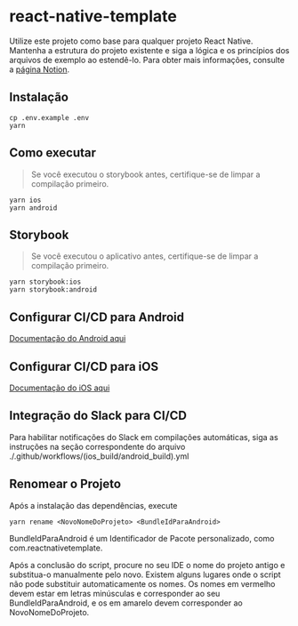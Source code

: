 # react-native-template
Utilize este projeto como base para qualquer projeto React Native. Mantenha a estrutura do projeto existente e siga a lógica e os princípios dos arquivos de exemplo ao estendê-lo. Para obter mais informações, consulte a [página Notion](https://www.notion.so/React-Native-project-initialisation-aea5ad3c29d1424b80f6df18de63b8dc).

## Instalação

```
cp .env.example .env
yarn
```

## Como executar

> Se você executou o storybook antes, certifique-se de limpar a compilação primeiro.

```
yarn ios
yarn android
```

## Storybook

> Se você executou o aplicativo antes, certifique-se de limpar a compilação primeiro.

```
yarn storybook:ios
yarn storybook:android
```

## Configurar CI/CD para Android
[Documentação do Android aqui](https://www.notion.so/Android-CI-CD-Setup-f7d13a94be1f48e187739296b144ed3c)

## Configurar CI/CD para iOS
[Documentação do iOS aqui](https://www.notion.so/IOS-CI-CD-Setup-9cd6f951ee89479d8f91d8f4ad9db253)

## Integração do Slack para CI/CD
Para habilitar notificações do Slack em compilações automáticas, siga as instruções na seção correspondente do arquivo ./.github/workflows/(ios_build/android_build).yml

## Renomear o Projeto

Após a instalação das dependências, execute
```
yarn rename <NovoNomeDoProjeto> <BundleIdParaAndroid>
```
BundleIdParaAndroid é um Identificador de Pacote personalizado, como com.reactnativetemplate.

Após a conclusão do script, procure no seu IDE o nome do projeto antigo e substitua-o manualmente pelo novo. Existem alguns lugares onde o script não pode substituir automaticamente os nomes. Os nomes em vermelho devem estar em letras minúsculas e corresponder ao seu BundleIdParaAndroid, e os em amarelo devem corresponder ao NovoNomeDoProjeto.